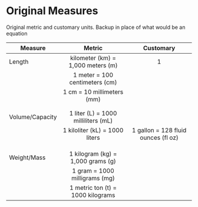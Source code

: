 # Original Measures
Original metric and customary units. Backup in place of what would be an equation

| Measure         | Metric                              | Customary                           |
| --------------- |:-----------------------------------:|:-----------------------------------:|
| Length          | kilometer (km) = 1,000 meters (m)   |          1                          |
|                 | 1 meter = 100 centimeters (cm)      |                                     |
|                 | 1 cm = 10 millimeters (mm)          |                                     |
|                 |                                     |                                     |
|                 |                                     |                                     |
| Volume/Capacity | 1 liter (L) = 1000 milliliters (mL) |                                     |
|                 | 1 kiloliter (kL) = 1000 liters      | 1 gallon = 128 fluid ounces (fl oz) |
|                 |                                     |                                     |
|                 |                                     |                                     |
|                 |                                     |                                     |
| Weight/Mass     | 1 kilogram (kg) = 1,000 grams (g)   |                                     |
|                 | 1 gram = 1000 milligrams (mg)       |                                     |
|                 | 1 metric ton (t) = 1000 kilograms   |                                     |
